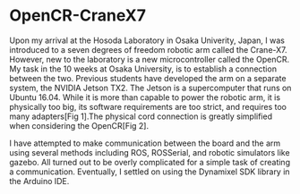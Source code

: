 # OpenCR-CraneX7

  Upon my arrival at the Hosoda Laboratory in Osaka Univerity, Japan, I was introduced to a seven degrees of freedom robotic arm called the Crane-X7. However, new to the laboratory is a new microcontroller called the OpenCR. My task in the 10 weeks at Osaka University, is to establish a connection between the two. Previous students have developed the arm on a separate system, the NVIDIA Jetson TX2. The Jetson is a supercomputer that runs on Ubuntu 16.04. While it is more than capable to power the robotic arm, it is physically too big, its software requirements are too strict, and requires too many adapters[Fig 1].The physical cord connection is greatly simplified when considering the OpenCR[Fig 2].
  
  I have attempted to make communication between the board and the arm using several methods including ROS, ROSSerial, and robotic simulators like gazebo. All turned out to be overly complicated for a simple task of creating a communication. Eventually, I settled on using the Dynamixel SDK library in the Arduino IDE.
